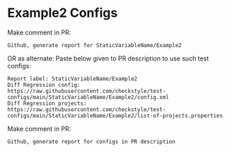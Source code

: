# Example2 Configs
Make comment in PR:
```
Github, generate report for StaticVariableName/Example2
```
OR as alternate:
Paste below given to PR description to use such test configs:
```
Report label: StaticVariableName/Example2
Diff Regression config: https://raw.githubusercontent.com/checkstyle/test-configs/main/StaticVariableName/Example2/config.xml
Diff Regression projects: https://raw.githubusercontent.com/checkstyle/test-configs/main/StaticVariableName/Example2/list-of-projects.properties
```
Make comment in PR:
```
Github, generate report for configs in PR description
```
